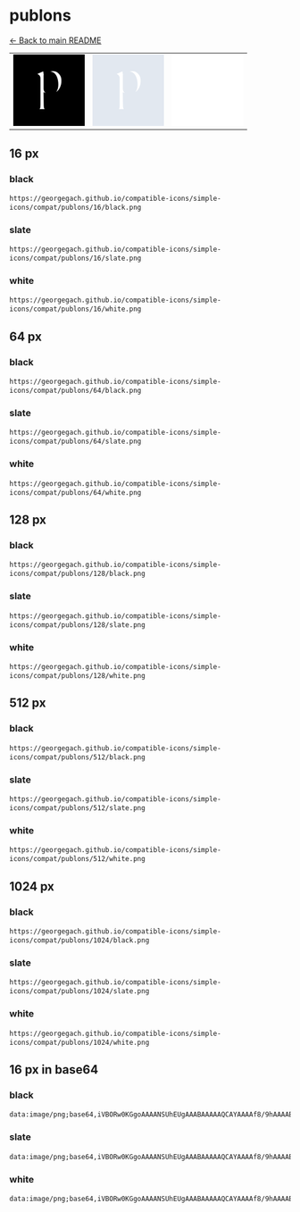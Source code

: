# publons

[← Back to main README](../../README.md)

<table><tr>
  <td><img src="./128/black.png" width="128" alt="publons black icon" /></td>
  <td><img src="./128/slate.png" width="128" alt="publons slate icon" /></td>
  <td><img src="./128/white.png" width="128" alt="publons white icon" /></td>
</tr></table>

## 16 px

### black
```
https://georgegach.github.io/compatible-icons/simple-icons/compat/publons/16/black.png
```

### slate
```
https://georgegach.github.io/compatible-icons/simple-icons/compat/publons/16/slate.png
```

### white
```
https://georgegach.github.io/compatible-icons/simple-icons/compat/publons/16/white.png
```

## 64 px

### black
```
https://georgegach.github.io/compatible-icons/simple-icons/compat/publons/64/black.png
```

### slate
```
https://georgegach.github.io/compatible-icons/simple-icons/compat/publons/64/slate.png
```

### white
```
https://georgegach.github.io/compatible-icons/simple-icons/compat/publons/64/white.png
```

## 128 px

### black
```
https://georgegach.github.io/compatible-icons/simple-icons/compat/publons/128/black.png
```

### slate
```
https://georgegach.github.io/compatible-icons/simple-icons/compat/publons/128/slate.png
```

### white
```
https://georgegach.github.io/compatible-icons/simple-icons/compat/publons/128/white.png
```

## 512 px

### black
```
https://georgegach.github.io/compatible-icons/simple-icons/compat/publons/512/black.png
```

### slate
```
https://georgegach.github.io/compatible-icons/simple-icons/compat/publons/512/slate.png
```

### white
```
https://georgegach.github.io/compatible-icons/simple-icons/compat/publons/512/white.png
```

## 1024 px

### black
```
https://georgegach.github.io/compatible-icons/simple-icons/compat/publons/1024/black.png
```

### slate
```
https://georgegach.github.io/compatible-icons/simple-icons/compat/publons/1024/slate.png
```

### white
```
https://georgegach.github.io/compatible-icons/simple-icons/compat/publons/1024/white.png
```

## 16 px in base64

### black
```
data:image/png;base64,iVBORw0KGgoAAAANSUhEUgAAABAAAAAQCAYAAAAf8/9hAAAABmJLR0QA/wD/AP+gvaeTAAAAsUlEQVQ4jcXTPQrCQBAF4E/xNyAIIgj2nsXG1s6beSNvINqJpSI2Gn9ikRQhmkVR8MGwsMy8efNmt4LEF6h+U/wTglrJ/REHdLDDDUO031FwxQpTXNDCHIsyFcmL2GCcdU+wxARxMTfkQX68CD0vNhYiiHHPjTVDI9SliD3q2GIgNTQos4h+dkZoZvGE0Ag36Ra6gZxSgpr0HVRCxbKEorNnnLDGSGrck3khgo/w/8/0AKMZJonvxu6LAAAAAElFTkSuQmCC
```

### slate
```
data:image/png;base64,iVBORw0KGgoAAAANSUhEUgAAABAAAAAQCAYAAAAf8/9hAAAABmJLR0QA/wD/AP+gvaeTAAAA3klEQVQ4ja2RMUpDYRCEv9k882IgKIhi8BYexs7K69jaeSOvYGUhqdRgZV7ejpUgyf8nhueWy+zHzKxeFh9mwMSQ438BNKWl4VNmSTDDvCH14CvM8V4HktYhPUfEDUmHNbH0CDz9KYLtBvvC8gnBCHmuzDs77hHdXgCABZn6HW+q6M+wtj5WLVHKlZMEEKzdcwseb+qKJQKQeid8BHrN9KXQrCSrAgTnGJCnEi3QlnTVCA56UIc5rbqsAkwTZmlbu44rAH1ZTFJ+kBiDVrsAhQ7cyrTA9Y+dAx0cNoMB34z9ThkXJsbnAAAAAElFTkSuQmCC
```

### white
```
data:image/png;base64,iVBORw0KGgoAAAANSUhEUgAAABAAAAAQCAYAAAAf8/9hAAAABmJLR0QA/wD/AP+gvaeTAAAAuElEQVQ4jcXTS2oCQRSF4a9jG7UhJCCK4twlZebI7biE7Chb0GmGijjx1baD7oD0o0wwkANFFUXd/946VTfKsizzgJ4eCf4TQNywv8MWL1gjxQS9n1RwxhLvOKGLD3zWZaoDxBjiFS2MMceiAN4F3IK+laCPyouFAEdcivUZMzyHspS1QRtfGMkNDZZZ1qCYE3SKUVHoCqnctLfAmUZALP8HUSgYoppeOGCPFaZy4yrmhQC/0v830xUBOCOAo89aNwAAAABJRU5ErkJggg==
```

